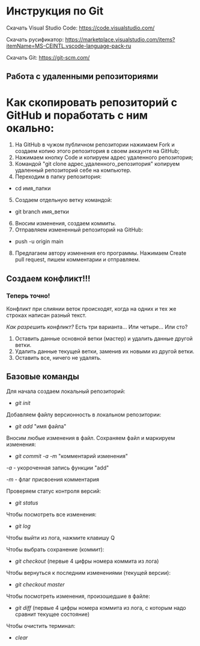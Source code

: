 # Инструкция по Git

Скачать Visual Studio Code:
https://code.visualstudio.com/

Скачать русификатор: https://marketplace.visualstudio.com/items?itemName=MS-CEINTL.vscode-language-pack-ru

Скачать Git: https://git-scm.com/

## Работа с удаленными репозиториями

# Как скопировать репозиторий с GitHub и поработать с ним окально:

1. На GitHub в чужом публичном репозитории нажимаем Fork и создаем копию этого репозитория в своем аккаунте на GitHub;
2. Нажимаем кнопку Code и копируем адрес удаленного репозитория;
3. Командой "git clone адрес_удаленного_репозитория" копируем удаленный репозиторий себе на компьютер.
4. Переходим в папку репозитория:
* cd имя_папки
5. Создаем отдельную ветку командой:
* git branch имя_ветки
6. Вносим изменения, создаем коммиты.
7. Отправляем измененный репозиторий на GitHub:
* push -u origin main
8. Предлагаем автору изменения его программы. Нажимаем Create pull request, пишем комментарии и отправляем.

## Создаем конфликт!!!
### Теперь точно! 
Конфликт при слиянии веток происходят, когда на одних и тех же строках написан разный текст. 

_Как разрешить конфликт?_
Есть три варианта... Или четыре... Или сто?

1. Оставить данные основной ветки (мастер) и удалить данные другой ветки.
2. Удалить данные текущей ветки, заменив их новыми из другой ветки.
3. Оставить все, ничего не удалять.

## Базовые команды
Для начала создаем локальный репозиторий:
* *git init*

Добавляем файлу версионность в локальном репозитории:
* *git add* "имя файла"

Вносим любые изменения в файл. Сохраняем файл и маркируем изменения:

* *git commit -a -m* "комментарий изменения"

*-a* - укороченная запись функции "add"

*-m* - флаг присвоения комментария

Проверяем статус контроля версий:

* *git status*

Чтобы посмотреть все изменения:

* *git log*

Чтобы выйти из лога, нажмите клавишу Q

Чтобы выбрать сохранение (коммит):

* *git checkout* (первые 4 цифры номера коммита из лога)

Чтобы вернуться к последним изменениями (текущей версии):

* *git checkout master*

Чтобы посмотреть изменения, произошедшие в файле:

* *git diff* (первые 4 цифры номера коммита из лога, с которым надо сравнит текущее состояние)

Чтобы очистить терминал:

* *clear*
